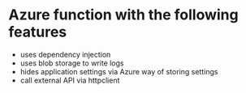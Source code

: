 # Azure function with the following features 

* uses dependency injection
* uses blob storage to write logs
* hides application settings via Azure way of storing settings 
* call external API via httpclient

